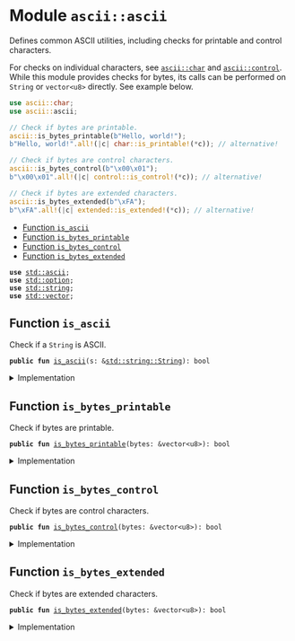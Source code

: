 
<a name="ascii_ascii"></a>

# Module `ascii::ascii`

Defines common ASCII utilities, including checks for printable and control
characters.

For checks on individual characters, see <code><a href="./char.md#ascii_char">ascii::char</a></code> and <code><a href="./control.md#ascii_control">ascii::control</a></code>.
While this module provides checks for bytes, its calls can be performed on
<code>String</code> or <code>vector&lt;u8&gt;</code> directly. See example below.

```rust
use ascii::char;
use ascii::ascii;

// Check if bytes are printable.
ascii::is_bytes_printable(b"Hello, world!");
b"Hello, world!".all!(|c| char::is_printable!(*c)); // alternative!

// Check if bytes are control characters.
ascii::is_bytes_control(b"\x00\x01");
b"\x00\x01".all!(|c| control::is_control!(*c)); // alternative!

// Check if bytes are extended characters.
ascii::is_bytes_extended(b"\xFA");
b"\xFA".all!(|c| extended::is_extended!(*c)); // alternative!
```


-  [Function `is_ascii`](#ascii_ascii_is_ascii)
-  [Function `is_bytes_printable`](#ascii_ascii_is_bytes_printable)
-  [Function `is_bytes_control`](#ascii_ascii_is_bytes_control)
-  [Function `is_bytes_extended`](#ascii_ascii_is_bytes_extended)


<pre><code><b>use</b> <a href="../../.doc-deps/std/ascii.md#std_ascii">std::ascii</a>;
<b>use</b> <a href="../../.doc-deps/std/option.md#std_option">std::option</a>;
<b>use</b> <a href="../../.doc-deps/std/string.md#std_string">std::string</a>;
<b>use</b> <a href="../../.doc-deps/std/vector.md#std_vector">std::vector</a>;
</code></pre>



<a name="ascii_ascii_is_ascii"></a>

## Function `is_ascii`

Check if a <code>String</code> is ASCII.


<pre><code><b>public</b> <b>fun</b> <a href="./ascii.md#ascii_ascii_is_ascii">is_ascii</a>(s: &<a href="../../.doc-deps/std/string.md#std_string_String">std::string::String</a>): bool
</code></pre>



<details>
<summary>Implementation</summary>


<pre><code><b>public</b> <b>fun</b> <a href="./ascii.md#ascii_ascii_is_ascii">is_ascii</a>(s: &String): bool {
    s.as_bytes().all!(|c| *c &gt;= 32 && *c &lt;= 127)
}
</code></pre>



</details>

<a name="ascii_ascii_is_bytes_printable"></a>

## Function `is_bytes_printable`

Check if bytes are printable.


<pre><code><b>public</b> <b>fun</b> <a href="./ascii.md#ascii_ascii_is_bytes_printable">is_bytes_printable</a>(bytes: &vector&lt;u8&gt;): bool
</code></pre>



<details>
<summary>Implementation</summary>


<pre><code><b>public</b> <b>fun</b> <a href="./ascii.md#ascii_ascii_is_bytes_printable">is_bytes_printable</a>(bytes: &vector&lt;u8&gt;): bool {
    bytes.all!(|c| <a href="./char.md#ascii_char_is_printable">char::is_printable</a>!(*c))
}
</code></pre>



</details>

<a name="ascii_ascii_is_bytes_control"></a>

## Function `is_bytes_control`

Check if bytes are control characters.


<pre><code><b>public</b> <b>fun</b> <a href="./ascii.md#ascii_ascii_is_bytes_control">is_bytes_control</a>(bytes: &vector&lt;u8&gt;): bool
</code></pre>



<details>
<summary>Implementation</summary>


<pre><code><b>public</b> <b>fun</b> <a href="./ascii.md#ascii_ascii_is_bytes_control">is_bytes_control</a>(bytes: &vector&lt;u8&gt;): bool {
    bytes.all!(|c| <a href="./control.md#ascii_control_is_control">control::is_control</a>!(*c))
}
</code></pre>



</details>

<a name="ascii_ascii_is_bytes_extended"></a>

## Function `is_bytes_extended`

Check if bytes are extended characters.


<pre><code><b>public</b> <b>fun</b> <a href="./ascii.md#ascii_ascii_is_bytes_extended">is_bytes_extended</a>(bytes: &vector&lt;u8&gt;): bool
</code></pre>



<details>
<summary>Implementation</summary>


<pre><code><b>public</b> <b>fun</b> <a href="./ascii.md#ascii_ascii_is_bytes_extended">is_bytes_extended</a>(bytes: &vector&lt;u8&gt;): bool {
    bytes.all!(|c| <a href="./extended.md#ascii_extended_is_extended">extended::is_extended</a>!(*c))
}
</code></pre>



</details>
